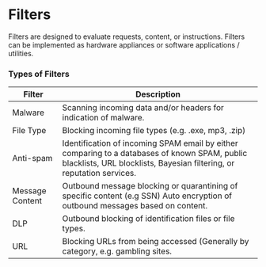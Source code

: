 # Filters
Filters are designed to evaluate requests, content, or instructions. Filters can be implemented as hardware appliances or software applications / utilities.

### Types of Filters

| Filter | Description |
|--------|-------------|
| Malware | Scanning incoming data and/or headers for indication of malware.|
| File Type | Blocking incoming file types (e.g. .exe, mp3, .zip) |
| Anti-spam | Identification of incoming SPAM email by either comparing to a databases of known SPAM, public blacklists, URL blocklists, Bayesian filtering, or reputation services. |  
| Message Content | Outbound message blocking or quarantining of specific content (e.g SSN) Auto encryption of outbound messages based on content.|
| DLP | Outbound blocking of identification files or file types. |
| URL | Blocking URLs from being accessed (Generally by category, e.g. gambling sites.|
